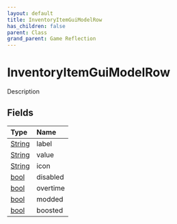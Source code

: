 ```yaml
---
layout: default
title: InventoryItemGuiModelRow
has_children: false
parent: Class
grand_parent: Game Reflection
---
```

# InventoryItemGuiModelRow
Description 

## Fields

| Type | Name |
|:----------|:--------------|
| [String](/riftbreaker-wiki/docs/game-reflection/components/string/) | label |
| [String](/riftbreaker-wiki/docs/game-reflection/components/string/) | value |
| [String](/riftbreaker-wiki/docs/game-reflection/components/string/) | icon |
| [bool](/riftbreaker-wiki/docs/game-reflection/components/bool/) | disabled |
| [bool](/riftbreaker-wiki/docs/game-reflection/components/bool/) | overtime |
| [bool](/riftbreaker-wiki/docs/game-reflection/components/bool/) | modded |
| [bool](/riftbreaker-wiki/docs/game-reflection/components/bool/) | boosted |


